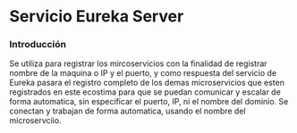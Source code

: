 # Servicio Eureka Server

### Introducción

Se utiliza para registrar los mircoservicios con la finalidad de registrar nombre de la maquina o IP y el puerto, y como respuesta del servicio de Eureka pasara el registro completo de los demas microservicios que esten registrados en este ecostima para que se puedan comunicar y escalar de forma automatica, sin especificar el puerto, IP, ni el nombre del dominio. Se conectan y trabajan de forma automatica, usando el nombre del microservciio.

